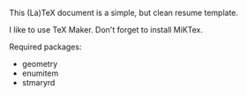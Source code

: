 This (La)TeX document is a simple, but clean resume template.

I like to use TeX Maker. Don't forget to install MiKTex.

Required packages:
- geometry
- enumitem
- stmaryrd
